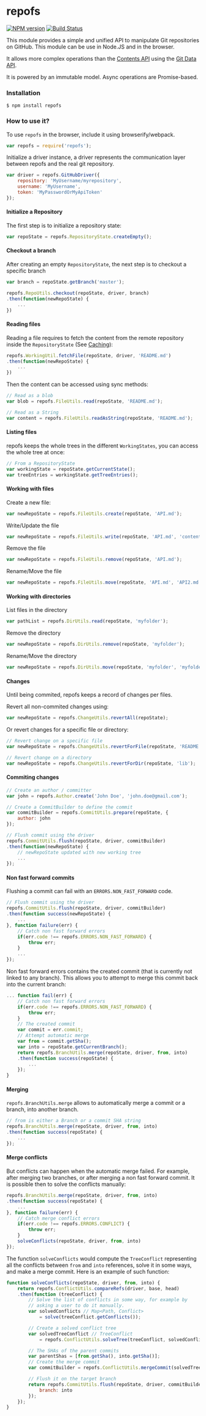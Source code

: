 # repofs

[![NPM version](https://badge.fury.io/js/repofs.svg)](http://badge.fury.io/js/repofs)
[![Build Status](https://travis-ci.org/GitbookIO/repofs.png?branch=master)](https://travis-ci.org/GitbookIO/repofs)

This module provides a simple and unified API to manipulate Git repositories on GitHub. This module can be use in Node.JS and in the browser.

It allows more complex operations than the [Contents API](https://developer.github.com/v3/repos/contents/) using the [Git Data API](https://developer.github.com/v3/git/).

It is powered by an immutable model. Async operations are Promise-based.

### Installation

```
$ npm install repofs
```

### How to use it?

To use `repofs` in the browser, include it using browserify/webpack.

```js
var repofs = require('repofs');
```

Initialize a driver instance, a driver represents the communication layer between repofs and the real git repository.

```js
var driver = repofs.GitHubDriver({
    repository: 'MyUsername/myrepository',
    username: 'MyUsername',
    token: 'MyPasswordOrMyApiToken'
});
```

#### Initialize a Repository

The first step is to initialize a repository state:

```js
var repoState = repofs.RepositoryState.createEmpty();
```

#### Checkout a branch

After creating an empty `RepositoryState`, the next step is to checkout a specific branch

```js
var branch = repoState.getBranch('master');

repofs.RepoUtils.checkout(repoState, driver, branch)
.then(function(newRepoState) {
    ...
})
```

#### Reading files

Reading a file requires to fetch the content from the remote repository inside the `RepositoryState` (See [Caching](#caching)):

```js
repofs.WorkingUtil.fetchFile(repoState, driver, 'README.md')
.then(function(newRepoState) {
    ...
})
```

Then the content can be accessed using sync methods:

```js
// Read as a blob
var blob = repofs.FileUtils.read(repoState, 'README.md');

// Read as a String
var content = repofs.FileUtils.readAsString(repoState, 'README.md');
```

#### Listing files

repofs keeps the whole trees in the different `WorkingStates`, you can access the whole tree at once:

```js
// From a RepositoryState
var workingState = repoState.getCurrentState();
var treeEntries = workingState.getTreeEntries();
```


#### Working with files

Create a new file:

```js
var newRepoState = repofs.FileUtils.create(repoState, 'API.md');
```

Write/Update the file

```js
var newRepoState = repofs.FileUtils.write(repoState, 'API.md', 'content');
```

Remove the file

```js
var newRepoState = repofs.FileUtils.remove(repoState, 'API.md');
```

Rename/Move the file

```js
var newRepoState = repofs.FileUtils.move(repoState, 'API.md', 'API2.md');
```

#### Working with directories

List files in the directory

```js
var pathList = repofs.DirUtils.read(repoState, 'myfolder');
```

Remove the directory

```js
var newRepoState = repofs.DirUtils.remove(repoState, 'myfolder');
```

Rename/Move the directory

```js
var newRepoState = repofs.DirUtils.move(repoState, 'myfolder', 'myfolder2');
```

#### Changes

Until being commited, repofs keeps a record of changes per files.

Revert all non-commited changes using:

```js
var newRepoState = repofs.ChangeUtils.revertAll(repoState);
```

Or revert changes for a specific file or directory:

```js
// Revert change on a specific file
var newRepoState = repofs.ChangeUtils.revertForFile(repoState, 'README.md');

// Revert change on a directory
var newRepoState = repofs.ChangeUtils.revertForDir(repoState, 'lib');
```

#### Commiting changes

```js
// Create an author / committer
var john = repofs.Author.create('John Doe', 'john.doe@gmail.com');

// Create a CommitBuilder to define the commit
var commitBuilder = repofs.CommitUtils.prepare(repoState, {
    author: john
});

// Flush commit using the driver
repofs.CommitUtils.flush(repoState, driver, commitBuilder)
.then(function(newRepoState) {
    // newRepoState updated with new working tree
    ...
});
```

#### Non fast forward commits

Flushing a commit can fail with an `ERRORS.NON_FAST_FORWARD` code.

```js
// Flush commit using the driver
repofs.CommitUtils.flush(repoState, driver, commitBuilder)
.then(function success(newRepoState) {
    ...
}, function failure(err) {
    // Catch non fast forward errors
    if(err.code !== repofs.ERRORS.NON_FAST_FORWARD) {
        throw err;
    }
    ...
});
```

Non fast forward errors contains the created commit (that is currently not linked to any branch). This allows you to attempt to merge this commit back into the current branch:

```js
... function fail(err) {
    // Catch non fast forward errors
    if(err.code !== repofs.ERRORS.NON_FAST_FORWARD) {
        throw err;
    }
    // The created commit
    var commit = err.commit;
    // Attempt automatic merge
    var from = commit.getSha();
    var into = repoState.getCurrentBranch();
    return repofs.BranchUtils.merge(repoState, driver, from, into)
    .then(function success(repoState) {
        ...
    });
}
```

#### Merging

`repofs.BranchUtils.merge` allows to automatically merge a commit or a branch, into another branch.

``` js
// from is either a Branch or a commit SHA string
repofs.BranchUtils.merge(repoState, driver, from, into)
.then(function success(repoState) {
    ...
});
```

#### Merge conflicts

But conflicts can happen when the automatic merge failed. For example, after merging two branches, or after merging a non fast forward commit. It is possible then to solve the conflicts manually:

```js
repofs.BranchUtils.merge(repoState, driver, from, into)
.then(function success(repoState) {
    ...
}, function failure(err) {
    // Catch merge conflict errors
    if(err.code !== repofs.ERRORS.CONFLICT) {
        throw err;
    }
    solveConflicts(repoState, driver, from, into)
});
```

The function `solveConflicts` would compute the `TreeConflict` representing all the conflicts between `from` and `into` references, solve it in some ways, and make a merge commit. Here is an example of such function:

``` js
function solveConflicts(repoState, driver, from, into) {
    return repofs.ConflictUtils.compareRefs(driver, base, head)
    .then(function (treeConflict) {
        // Solve the list of conflicts in some way, for example by
        // asking a user to do it manually.
        var solvedConflicts // Map<Path, Conflict>
            = solve(treeConflict.getConflicts());

        // Create a solved conflict tree
        var solvedTreeConflict // TreeConflict
            = repofs.ConflictUtils.solveTree(treeConflict, solvedConflicts);

        // The SHAs of the parent commits
        var parentShas = [from.getSha(), into.getSha()];
        // Create the merge commit
        var commitBuilder = repofs.ConflictUtils.mergeCommit(solvedTreeConflict, parents);

        // Flush it on the target branch
        return repofs.CommitUtils.flush(repoState, driver, commitBuilder, {
            branch: into
        });
    });
}
```

